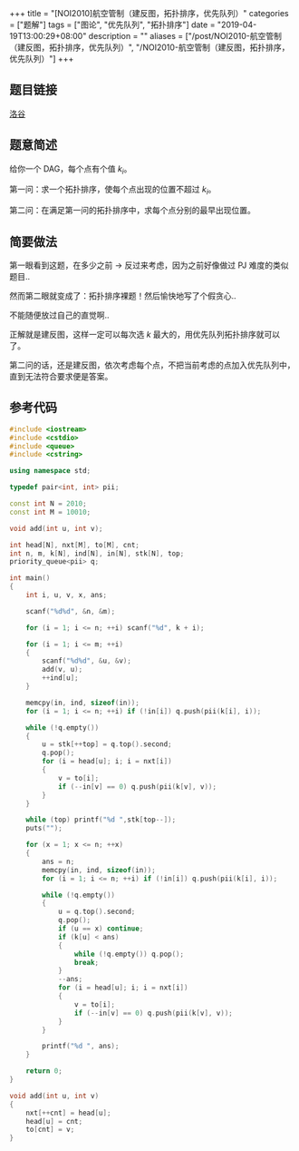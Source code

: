 +++
title = "[NOI2010]航空管制（建反图，拓扑排序，优先队列）"
categories = ["题解"]
tags = ["图论", "优先队列", "拓扑排序"]
date = "2019-04-19T13:00:29+08:00"
description = ""
aliases = ["/post/NOI2010-航空管制（建反图，拓扑排序，优先队列）", "/NOI2010-航空管制（建反图，拓扑排序，优先队列）"]
+++


## 题目链接

[洛谷](https://www.luogu.org/problemnew/show/P1954)

## 题意简述

给你一个 DAG，每个点有个值 $k_i$。

第一问：求一个拓扑排序，使每个点出现的位置不超过 $k_i$。

第二问：在满足第一问的拓扑排序中，求每个点分别的最早出现位置。

<!--more-->

## 简要做法

第一眼看到这题，在多少之前 $\rightarrow$ 反过来考虑，因为之前好像做过 PJ 难度的类似题目..

然而第二眼就变成了：拓扑排序裸题！然后愉快地写了个假贪心..

不能随便放过自己的直觉啊..

正解就是建反图，这样一定可以每次选 $k$ 最大的，用优先队列拓扑排序就可以了。

第二问的话，还是建反图，依次考虑每个点，不把当前考虑的点加入优先队列中，直到无法符合要求便是答案。

## 参考代码

```cpp
#include <iostream>
#include <cstdio>
#include <queue>
#include <cstring>

using namespace std;

typedef pair<int, int> pii;

const int N = 2010;
const int M = 10010;

void add(int u, int v);

int head[N], nxt[M], to[M], cnt;
int n, m, k[N], ind[N], in[N], stk[N], top;
priority_queue<pii> q;

int main()
{
    int i, u, v, x, ans;

    scanf("%d%d", &n, &m);

    for (i = 1; i <= n; ++i) scanf("%d", k + i);

    for (i = 1; i <= m; ++i)
    {
        scanf("%d%d", &u, &v);
        add(v, u);
        ++ind[u];
    }

    memcpy(in, ind, sizeof(in));
    for (i = 1; i <= n; ++i) if (!in[i]) q.push(pii(k[i], i));

    while (!q.empty())
    {
        u = stk[++top] = q.top().second;
        q.pop();
        for (i = head[u]; i; i = nxt[i])
        {
            v = to[i];
            if (--in[v] == 0) q.push(pii(k[v], v));
        }
    }

    while (top) printf("%d ",stk[top--]);
    puts("");

    for (x = 1; x <= n; ++x)
    {
        ans = n;
        memcpy(in, ind, sizeof(in));
        for (i = 1; i <= n; ++i) if (!in[i]) q.push(pii(k[i], i));

        while (!q.empty())
        {
            u = q.top().second;
            q.pop();
            if (u == x) continue;
            if (k[u] < ans)
            {
                while (!q.empty()) q.pop();
                break;
            }
            --ans;
            for (i = head[u]; i; i = nxt[i])
            {
                v = to[i];
                if (--in[v] == 0) q.push(pii(k[v], v));
            }
        }

        printf("%d ", ans);
    }

    return 0;
}

void add(int u, int v)
{
    nxt[++cnt] = head[u];
    head[u] = cnt;
    to[cnt] = v;
}
```

